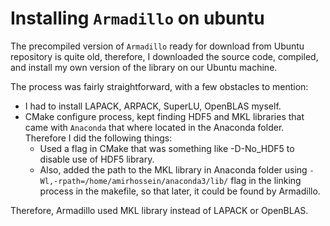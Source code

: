 # Installing `Armadillo` on ubuntu

The precompiled version of `Armadillo` ready for download from Ubuntu repository is quite old, therefore, I downloaded the source code, compiled, and install my own version of the library on our Ubuntu machine.

The process was fairly straightforward, with a few obstacles to mention:

* I had to install LAPACK, ARPACK, SuperLU, OpenBLAS myself.
* CMake configure process, kept finding HDF5 and MKL libraries that came with `Anaconda` that where located in the Anaconda folder. Therefore I did the following things:
  * Used a flag in CMake that was something like -D-No_HDF5 to disable use of HDF5 library.
  * Also, added the path to the MKL library in Anaconda folder using `-Wl,-rpath=/home/amirhossein/anaconda3/lib/` flag in the linking process in the makefile, so that later, it could be found by Armadillo.

Therefore, Armadillo used MKL library instead of LAPACK or OpenBLAS.